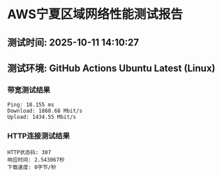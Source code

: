 # AWS宁夏区域网络性能测试报告
## 测试时间: 2025-10-11 14:10:27
## 测试环境: GitHub Actions Ubuntu Latest (Linux)

### 带宽测试结果
```
Ping: 18.155 ms
Download: 1868.68 Mbit/s
Upload: 1434.55 Mbit/s
```

### HTTP连接测试结果
```
HTTP状态码: 307
响应时间: 2.543067秒
下载速度: 0字节/秒
```

